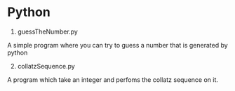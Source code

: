 # Python

1) guessTheNumber.py

A simple program where you can try to guess a number that is generated by python  

2) collatzSequence.py

A program which take an integer and perfoms the collatz sequence on it.

